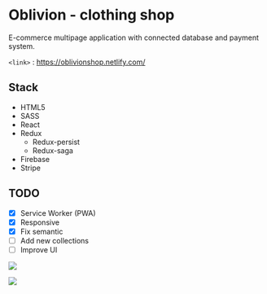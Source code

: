 # Oblivion - clothing shop

E-commerce multipage application with connected database and payment system.

`<link>` : <https://oblivionshop.netlify.com/>

## Stack

- HTML5
- SASS
- React
- Redux
  - Redux-persist
  - Redux-saga
- Firebase
- Stripe

## TODO

- [x] Service Worker (PWA)
- [x] Responsive
- [x] Fix semantic
- [ ] Add new collections
- [ ] Improve UI

![](https://res.cloudinary.com/multipleillusionsi/image/upload/v1574453194/individual/Oblivion-1_rilemz.jpg)

![](https://res.cloudinary.com/multipleillusionsi/image/upload/v1574453194/individual/Oblivion-3_j7otdi.jpg)
